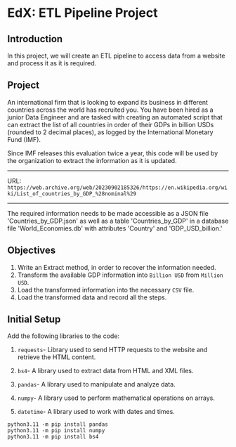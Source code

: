 # EdX: ETL Pipeline Project

## Introduction

In this project, we will create an ETL pipeline to access data from a website and process it as it is required.

## Project

An international firm that is looking to expand its business in different countries across the world has recruited you. You have been hired as a junior Data Engineer and are tasked with creating an automated script that can extract the list of all countries in order of their GDPs in billion USDs (rounded to 2 decimal places), as logged by the International Monetary Fund (IMF). 

Since IMF releases this evaluation twice a year, this code will be used by the organization to extract the information as it is updated.

________________________________________________________________________________________________________________________
URL:
``
https://web.archive.org/web/20230902185326/https://en.wikipedia.org/wiki/List_of_countries_by_GDP_%28nominal%29
``
________________________________________________________________________________________________________________________

The required information needs to be made accessible as a JSON file 'Countries_by_GDP.json' as well as a table 'Countries_by_GDP' in a database file 'World_Economies.db' with attributes 'Country' and 'GDP_USD_billion.'

## Objectives

1. Write an Extract method, in order to recover the information needed.
2. Transform the available GDP information into `Billion USD` from `Million USD`.
3. Load the transformed information into the necessary `CSV` file.
4. Load the transformed data and record all the steps.


## Initial Setup
Add the following libraries to the code:

1. `requests`- Library used to send HTTP requests to the website and retrieve the HTML content.

2. `bs4`- A library used to extract data from HTML and XML files.

3. `pandas`- A library used to manipulate and analyze data.

5. `numpy`- A library used to perform mathematical operations on arrays.

6. `datetime`- A library used to work with dates and times.


```pip
python3.11 -m pip install pandas
python3.11 -m pip install numpy
python3.11 -m pip install bs4
```


